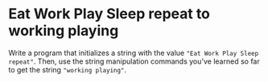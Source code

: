 # Eat Work Play Sleep repeat to working playing

Write a program that initializes a string with the value `"Eat Work Play Sleep repeat"`. Then, use the string manipulation commands you've learned so far to get the string `"working playing"`.





